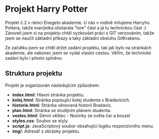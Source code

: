 # Projekt Harry Potter

Projekt č.2 v rámci Enegeto akademie. U nás v rodině milujeme Harryho Pottera, takže manželka obstarala "lore" část a já tu technickou část :)
Zároveň jsem si na projektu chtěl vyzkoušet práci s GIT verzováním, takže jsem se naučil základní příkazy a taky základní obsluhu GitKrakenu.

Ze začátku jsem se chtěl držet zadání projektu, tak jak bylo na stránkách akademie, ale nakonec jsem se vydal vlastní cestou. Věřím, že technické zadání bylo i přesto splněno.

## Struktura projektu

Projekt je organizován následujícím způsobem:

- **index.html**: Hlavní stránka projektu.
- **kolej.html**: Stránka popisující kolej studenta v Bradavicích. 
- **historie.html**: Stránka věnovaná historii Bradavic.
- **plan.html**: Stránka se studijním plánem studenta.
- **vestec.html**: Denní věštec - Novinky ze světa čar a kouzel
- **styles.css**: Soubor se styly.
- **script.js**: JavaScriptový soubor obsahující logiku responzivního menu.
- **img/**: Adresář s obrázky projektu.
